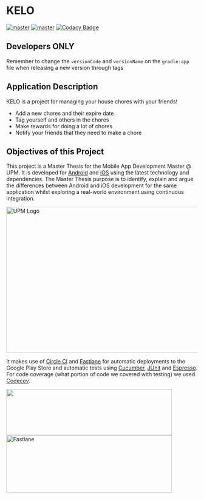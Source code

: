 # KELO

[![master](https://img.shields.io/circleci/build/github/gabrielglbh/tfm-android/main)](https://app.circleci.com/pipelines/github/gabrielglbh/tfm-android?branch=main) [![master](https://codecov.io/gh/gabrielglbh/tfm-android/branch/main/graph/badge.svg?token=J29KTCIZVY)](https://codecov.io/gh/gabrielglbh/tfm-android/branch/main) [![Codacy Badge](https://app.codacy.com/project/badge/Grade/f65a342064ea42bd99d4661b7b94aa17)](https://www.codacy.com/gh/gabrielglbh/tfm-android/dashboard?utm_source=github.com&amp;utm_medium=referral&amp;utm_content=gabrielglbh/tfm-android&amp;utm_campaign=Badge_Grade)

## Developers ONLY

Remember to change the `versionCode` and `versionName` on the `gradle:app` file when releasing a new version through tags

## Application Description

KELO is a project for managing your house chores with your friends!

-   Add a new chores and their expire date
-   Tag yourself and others in the chores
-   Make rewards for doing a lot of chores
-   Notify your friends that they need to make a chore

## Objectives of this Project

This project is a Master Thesis for the Mobile App Development Master @ UPM. It is developed for [Android](https://github.com/gabrielglbh/tfm-android) and [iOS](https://github.com/olmedocr/tfm-ios) using the latest technology and dependencies. The Master Thesis purpose is to identify, explain and argue the differences between Android and iOS development for the same application whilst exploring a real-world environment using continuous integration. 

<img src="https://www.upm.es/sfs/Rectorado/Gabinete%20del%20Rector/Logos/UPM/CEI/LOGOTIPO%20leyenda%20color%20JPG%20p.png" alt="UPM Logo" width="827" height="384">

It makes use of [Circle CI](https://app.circleci.com/pipelines/github/gabrielglbh/tfm-android) and [Fastlane](https://fastlane.tools/) for automatic deployments to the Google Play Store and automatic tests using [Cucumber](https://cucumber.io/docs/installation/), [JUnit](https://junit.org/junit4/) and [Espresso](https://developer.android.com/training/testing/espresso). For code coverage (what portion of code we covered with testing) we used [Codecov](https://app.codecov.io/gh/gabrielglbh/tfm-android).

<img src="https://user-images.githubusercontent.com/194400/41597205-a57442ea-73c4-11e8-9591-61f5c83c7e66.png" width="436" height="121">

<img src="https://miro.medium.com/max/871/1*UchIRfbd6orknkV4FZAwTw.png" alt="Fastlane" width="436" height="152">
